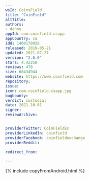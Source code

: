 ```yaml
---
wsId: CoinsField
title: "CoinField"
altTitle: 
authors:
- danny
appId: com.coinfield.csapp
appCountry: ca
idd: 1460170928
released: 2019-05-21
updated: 2021-07-27
version: "2.6.0"
stars: 4.42258
reviews: 478
size: 68434944
website: https://www.coinfield.com
repository: 
issue: 
icon: com.coinfield.csapp.jpg
bugbounty: 
verdict: custodial
date: 2021-10-01
signer: 
reviewArchive:


providerTwitter: CoinFieldEx
providerLinkedIn: coinfield
providerFacebook: coinfieldexchange
providerReddit: 

redirect_from:

---
```



{% include copyFromAndroid.html %}
